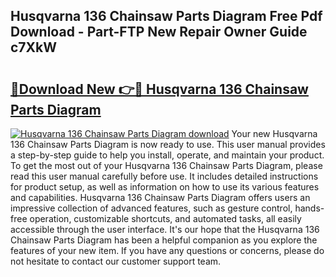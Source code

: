 ## Husqvarna 136 Chainsaw Parts Diagram Free Pdf Download - Part-FTP New Repair Owner Guide c7XkW

# <h2><a href="http://dfnrcg.blite.top/?on=Husqvarna+136+Chainsaw+Parts+Diagram">🔗Download New 👉🔴 Husqvarna 136 Chainsaw Parts Diagram</a></h2>

[![Husqvarna 136 Chainsaw Parts Diagram download](https://i.imgur.com/lujVjoI.png)](http://dfnrcg.blite.top/?on=Husqvarna+136+Chainsaw+Parts+Diagram)
Your new Husqvarna 136 Chainsaw Parts Diagram is now ready to use. This user manual provides a step-by-step guide to help you install, operate, and maintain your product. To get the most out of your Husqvarna 136 Chainsaw Parts Diagram, please read this user manual carefully before use. It includes detailed instructions for product setup, as well as information on how to use its various features and capabilities. Husqvarna 136 Chainsaw Parts Diagram offers users an impressive collection of advanced features, such as gesture control, hands-free operation, customizable shortcuts, and automated tasks, all easily accessible through the user interface. It's our hope that the Husqvarna 136 Chainsaw Parts Diagram has been a helpful companion as you explore the features of your new item. If you have any questions or concerns, please do not hesitate to contact our customer support team.
